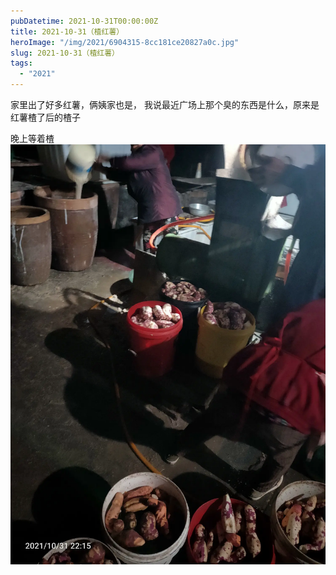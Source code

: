 ```yaml
---
pubDatetime: 2021-10-31T00:00:00Z
title: 2021-10-31（楂红薯）
heroImage: "/img/2021/6904315-8cc181ce20827a0c.jpg"
slug: 2021-10-31（楂红薯）
tags:
  - "2021"
---
```


家里出了好多红薯，俩姨家也是，
我说最近广场上那个臭的东西是什么，原来是红薯楂了后的楂子

晚上等着楂
![](../../../../public/img/2021/6904315-8cc181ce20827a0c.jpg)
